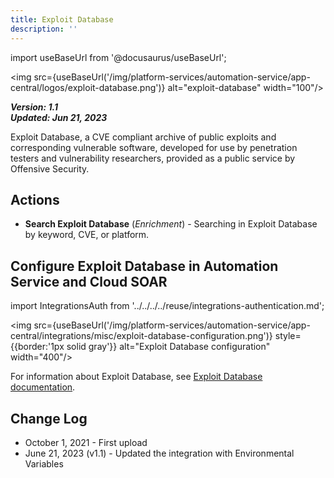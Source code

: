 ```yaml
---
title: Exploit Database
description: ''
---
```

import useBaseUrl from '@docusaurus/useBaseUrl';

<img src={useBaseUrl('/img/platform-services/automation-service/app-central/logos/exploit-database.png')} alt="exploit-database" width="100"/>

***Version: 1.1  
Updated: Jun 21, 2023***

Exploit Database, a CVE compliant archive of public exploits and corresponding vulnerable software, developed for use by penetration testers and vulnerability researchers, provided as a public service by Offensive Security.

## Actions

* **Search Exploit Database** (*Enrichment*) - Searching in Exploit Database by keyword, CVE, or platform.

## Configure Exploit Database in Automation Service and Cloud SOAR

import IntegrationsAuth from '../../../../reuse/integrations-authentication.md';

<IntegrationsAuth/>

<img src={useBaseUrl('/img/platform-services/automation-service/app-central/integrations/misc/exploit-database-configuration.png')} style={{border:'1px solid gray'}} alt="Exploit Database configuration" width="400"/>

For information about Exploit Database, see [Exploit Database documentation](https://www.exploit-db.com/search).

## Change Log

* October 1, 2021 - First upload
* June 21, 2023 (v1.1) - Updated the integration with Environmental Variables
